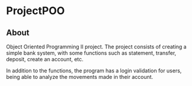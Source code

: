 # ProjectPOO

## About

Object Oriented Programming II project. The project consists of creating a simple bank system, with some functions such as statement, transfer, deposit, create an account, etc.

In addition to the functions, the program has a login validation for users, being able to analyze the movements made in their account. 
